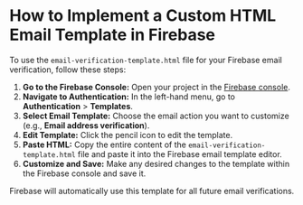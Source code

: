 # How to Implement a Custom HTML Email Template in Firebase

To use the `email-verification-template.html` file for your Firebase email verification, follow these steps:

1.  **Go to the Firebase Console:** Open your project in the [Firebase console](https://console.firebase.google.com/).
2.  **Navigate to Authentication:** In the left-hand menu, go to **Authentication** > **Templates**.
3.  **Select Email Template:** Choose the email action you want to customize (e.g., **Email address verification**).
4.  **Edit Template:** Click the pencil icon to edit the template.
5.  **Paste HTML:** Copy the entire content of the `email-verification-template.html` file and paste it into the Firebase email template editor.
6.  **Customize and Save:** Make any desired changes to the template within the Firebase console and save it.

Firebase will automatically use this template for all future email verifications.